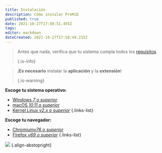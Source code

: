 ```yaml
---
title: Instalación
description: Cómo instalar PreMiD
published: true
date: 2021-10-27T17:50:51.455Z
tags: 
editor: markdown
dateCreated: 2021-10-27T17:50:49.215Z
---
```


> Antes que nada, verifica que tu sistema cumpla todos los [requisitos](/install/requirements). 
> 
> {.is-info}

> ¡**Es necesario** instalar la **aplicación** y la **extensión**! 
> 
> {.is-warning}

**Escoge tu sistema operativo:**
- [Windows *7 o superior*](/install/windows)
- [macOS *10.11 o superior*](/install/macos)
- [Kernel Linux *v2.x o superior*](/install/linux)
{.links-list}

**Escoge tu navegador:**
- [Chromium*v76 o superior*](/install/chromium)
- [Firefox *v69 o superior*](/install/firefox)
{.links-list}

![](https://a.icons8.com/ajlQdsfa/FZhYWV/svg.svg) {.align-abstopright}